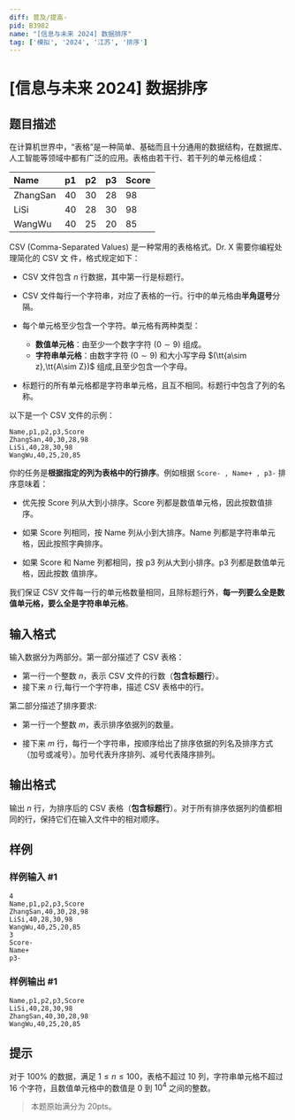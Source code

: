 ```yaml
---
diff: 普及/提高-
pid: B3982
name: "[信息与未来 2024] 数据排序"
tag: ['模拟', '2024', '江苏', '排序']
---
```

# [信息与未来 2024] 数据排序
## 题目描述

在计算机世界中，“表格”是一种简单、基础而且十分通用的数据结构，在数据库、人工智能等领域中都有广泛的应用。表格由若干行、若干列的单元格组成：

| Name     | p1   | p2   | p3   | Score |
| :------- | :--- | ---- | ---- | ----- |
| ZhangSan | 40   | 30   | 28   | 98    |
| LiSi     | 40   | 28   | 30   | 98    |
| WangWu   | 40   | 25   | 20   | 85    |

CSV (Comma-Separated Values) 是一种常用的表格格式。Dr. X 需要你编程处理简化的 CSV 文
件，格式规定如下：

- CSV 文件包含 $n$ 行数据，其中第一行是标题行。
- CSV 文件每行一个字符串，对应了表格的一行。行中的单元格由**半角逗号**分隔。
- 每个单元格至少包含一个字符。单元格有两种类型：
  - **数值单元格**：由至少一个数字字符 $(0\sim 9)$ 组成。
  - **字符串单元格**：由数字字符 $(0\sim 9)$ 和大小写字母 $(\tt{a\sim z},\tt{A\sim Z})$ 组成,且至少包含一个字母。

- 标题行的所有单元格都是字符串单元格，且互不相同。标题行中包含了列的名称。

以下是一个 CSV 文件的示例：

```
Name,p1,p2,p3,Score
ZhangSan,40,30,28,98
LiSi,40,28,30,98
WangWu,40,25,20,85
```

你的任务是**根据指定的列为表格中的行排序**。例如根据 `Score- , Name+ , p3-` 排序意味着：

- 优先按 Score 列从大到小排序。Score 列都是数值单元格，因此按数值排序。

- 如果 Score 列相同，按 Name 列从小到大排序。Name 列都是字符串单元格，因此按照字典排序。

- 如果 Score 和 Name 列都相同，按 p3 列从大到小排序。p3 列都是数值单元格，因此按数
  值排序。

我们保证 CSV 文件每一行的单元格数量相同，且除标题行外，**每一列要么全是数值单元格，要么全是字符串单元格**。
## 输入格式

输入数据分为两部分。第一部分描述了 CSV 表格：
- 第一行一个整数 $n$，表示 CSV 文件的行数（**包含标题行**）。
- 接下来 $n$ 行,每行一个字符串，描述 CSV 表格中的行。

第二部分描述了排序要求:

- 第一行一个整数 $m$，表示排序依据列的数量。

- 接下来 $m$ 行，每行一个字符串，按顺序给出了排序依据的列名及排序方式（加号或减号）。加号代表升序排列、减号代表降序排列。
## 输出格式

输出 $n$ 行，为排序后的 CSV 表格（**包含标题行**）。对于所有排序依据列的值都相同的行，保持它们在输入文件中的相对顺序。
## 样例

### 样例输入 #1
```
4
Name,p1,p2,p3,Score
ZhangSan,40,30,28,98
LiSi,40,28,30,98
WangWu,40,25,20,85
3
Score-
Name+
p3-
```
### 样例输出 #1
```
Name,p1,p2,p3,Score
LiSi,40,28,30,98
ZhangSan,40,30,28,98
WangWu,40,25,20,85
```
## 提示

对于 $100\%$ 的数据，满足 $1 \leq n \leq 100$，表格不超过 $10$ 列，字符串单元格不超过 $16$ 个字符，且数值单元格中的数值是 $0$ 到 $10^4$ 之间的整数。

>本题原始满分为 $20\text{pts}$。
